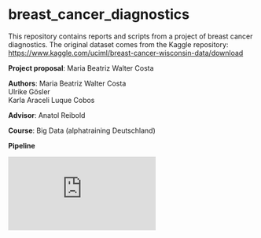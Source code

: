 # breast_cancer_diagnostics

This repository contains reports and scripts from a project of breast cancer diagnostics. The original dataset comes from the Kaggle repository: https://www.kaggle.com/uciml/breast-cancer-wisconsin-data/download

**Project proposal**: Maria Beatriz Walter Costa

**Authors**: Maria Beatriz Walter Costa  
                     Ulrike Gösler  
                     Karla Araceli Luque Cobos
                    
**Advisor**: Anatol Reibold

**Course**: Big Data (alphatraining Deutschland)

__**Pipeline**__

![](https://github.com/waltercostamb/breast_cancer_diagnostics/blob/master/pipeline_cancer_project.pdf)
